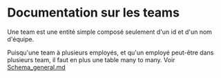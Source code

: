 # Documentation sur les teams

Une team est une entité simple composé seulement d'un id et d'un nom d'équipe.

Puisqu'une team à plusieurs employés, et qu'un employé peut-être dans plusieurs team, il faut en plus une table many to many. Voir [Schema_general.md](Schema_general.md)